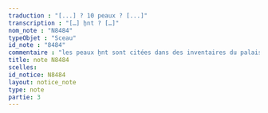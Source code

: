 ```yaml
---
traduction : "[...] ? 10 peaux ? [...]"
transcription : "[…] ẖnt ? […]"
nom_note : "N8484"
typeObjet : "Sceau"
id_note : "8484"
commentaire : "les peaux ẖnt sont citées dans des inventaires du palais."
title: note N8484
scelles: 
id_notice: N8484
layout: notice_note
type: note
partie: 3
---
```

